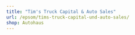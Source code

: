 ```yaml
---
title: "Tim's Truck Capital & Auto Sales"
url: /epsom/tims-truck-capital-und-auto-sales/
shop: Autohaus
---
```

